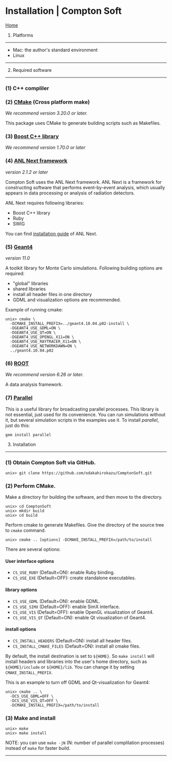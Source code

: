 Installation | Compton Soft
================================================================

[Home](../README.md)

 1. Platforms
----------------------------------------------------------------

- Mac: the author's standard environment
- Linux

----

 2. Required software
----------------------------------------------------------------

### (1) C++ compliler

### (2) [CMake](http://www.cmake.org/) (Cross platform make)
*We recommend version 3.20.0 or later.*

This package uses CMake to generate building scripts such as Makefiles.

### (3) [Boost C++ library](http://www.boost.org/)
*We recommend version 1.70.0 or later*

### (4) [ANL Next framework](https://github.com/odakahirokazu/ANLNext)
*version 2.1.2 or later*

Compton Soft uses the ANL Next framework. ANL Next is a framework for
constructing software that performs event-by-event analysis, which usually
appears in data processing or analysis of radiation detectors.

ANL Next requires following libraries:

- Boost C++ library
- Ruby
- SWIG

You can find
[installation guide](https://github.com/odakahirokazu/ANLNext#readme)
of ANL Next.

### (5) [Geant4](http://geant4.cern.ch/)
*version 11.0*

A toolkit library for Monte Carlo simulations.
Following building options are required:

- "global" libraries
- shared libraries
- install all header files in one directory
- GDML and visualization options are recommended.

Example of running cmake:

    unix> cmake \
      -DCMAKE_INSTALL_PREFIX=../geant4.10.04.p02-install \
      -DGEANT4_USE_GDML=ON \
      -DGEANT4_USE_QT=ON \
      -DGEANT4_USE_OPENGL_X11=ON \
      -DGEANT4_USE_RAYTRACER_X11=ON \
      -DGEANT4_USE_NETWORKDAWN=ON \
      ../geant4.10.04.p02

### (6) [ROOT](http://root.cern.ch/)
*We recommend version 6.26 or later.*

A data analysis framework.

### (7) [Parallel](https://github.com/grosser/parallel/)

This is a useful library for broadcasting parallel processes.
This library is not essential, just used for its convenience.
You can run simulations without it, but several simulation
scripts in the examples use it.
To install *parallel*, just do this:

    gem install parallel


3. Installation
----------------------------------------------------------------

### (1) Obtain Compton Soft via GitHub.

    unix> git clone https://github.com/odakahirokazu/ComptonSoft.git

### (2) Perform CMake.

Make a directory for building the software, and then move to the
directory.

    unix> cd ComptonSoft
    unix> mkdir build
    unix> cd build

Perform cmake to generate Makefiles. Give the directory of the source
tree to `cmake` command.

    unix> cmake .. [options] -DCMAKE_INSTALL_PREFIX=/path/to/install

There are several options:

#### User interface options
- `CS_USE_RUBY`    (Default=ON):  enable Ruby binding.
- `CS_USE_EXE`     (Default=OFF): create standalone executables.

#### library options
- `CS_USE_GDML`    (Default=ON): enable GDML.
- `CS_USE_SIMX`    (Default=OFF): enable SimX interface.
- `CS_USE_VIS`     (Default=OFF): enable OpenGL visualization of Geant4.
- `CS_USE_VIS_QT`  (Default=ON): enable Qt visualization of Geant4.

#### install options
- `CS_INSTALL_HEADERS` (Default=ON): install all header files.
- `CS_INSTALL_CMAKE_FILES` (Default=ON): install all cmake files.

By default, the install destination is set to `${HOME}`.
So `make install` will install headers and libraries into the user's home
directory, such as
`${HOME}/include` or `${HOME}/lib`. You can change it by setting
`CMAKE_INSTALL_PREFIX`.

This is an example to turn off GDML and Qt-visualization for Geant4:

    unix> cmake .. \
      -DCS_USE_GDML=OFF \
      -DCS_USE_VIS_QT=OFF \
      -DCMAKE_INSTALL_PREFIX=/path/to/install

### (3) Make and install

    unix> make
    unix> make install

NOTE: you can use `make -jN` (N: number of parallel complilation
processes) instead of `make` for faster build.

****************************************************************

